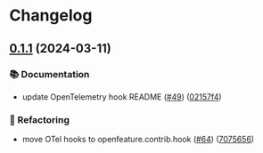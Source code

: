# Changelog

## [0.1.1](https://github.com/open-feature/python-sdk-contrib/compare/openfeature-hooks-opentelemetry-v0.1.0...openfeature-hooks-opentelemetry/v0.1.1) (2024-03-11)


### 📚 Documentation

* update OpenTelemetry hook README ([#49](https://github.com/open-feature/python-sdk-contrib/issues/49)) ([02157f4](https://github.com/open-feature/python-sdk-contrib/commit/02157f447ac7b4dfd7ceced3c6808cf512c680f0))


### 🔄 Refactoring

* move OTel hooks to openfeature.contrib.hook ([#64](https://github.com/open-feature/python-sdk-contrib/issues/64)) ([7075656](https://github.com/open-feature/python-sdk-contrib/commit/707565669cfaf134fe445d54c26e0643756f7f8c))
